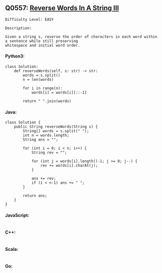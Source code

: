 ## Q0557: [Reverse Words In A String III](https://leetcode.com/problems/reverse-words-in-a-string-iii/)

```
Difficulty Level: EASY
```

```
Description:

Given a string s, reverse the order of characters in each word within a sentence while still preserving
whitespace and initial word order.
```

#### Python3:

```
class Solution:
    def reverseWords(self, s: str) -> str:
        words = s.split()
        n = len(words)

        for i in range(n):
            words[i] = words[i][::-1]

        return " ".join(words)
```

#### Java:

```
class Solution {
    public String reverseWords(String s) {
        String[] words = s.split(" ");
        int n = words.length;
        String ans = "";

        for (int i = 0; i < n; i++) {
            String rev = "";

            for (int j = words[i].length()-1; j >= 0; j--) {
                rev += words[i].charAt(j);
            }

            ans += rev;
            if (i < n-1) ans += " ";
        }

        return ans;
    }
}
```

#### JavaScript:

```

```

#### C++:

```

```

#### Scala:

```

```

#### Go:

```

```
